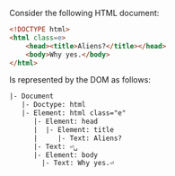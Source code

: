 Consider the following HTML document: 

```html
<!DOCTYPE html>
<html class=e>
    <head><title>Aliens?</title></head>
    <body>Why yes.</body>
</html>
```

Is represented by the DOM as follows:

```html
|- Document
   |- Doctype: html
   |- Element: html class="e"
      |- Element: head
      |  |- Element: title
      |     |- Text: Aliens?
      |- Text: ⏎␣
      |- Element: body
        |- Text: Why yes.⏎
```
